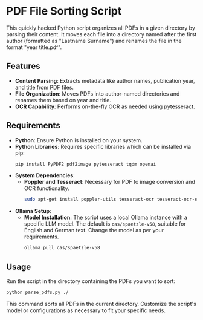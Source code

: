 
# PDF File Sorting Script

This quickly hacked Python script organizes all PDFs in a given directory by parsing their content. It moves each file into a directory named after the first author (formatted as "Lastname Surname") and renames the file in the format "year title.pdf".

## Features

- **Content Parsing**: Extracts metadata like author names, publication year, and title from PDF files.
- **File Organization**: Moves PDFs into author-named directories and renames them based on year and title.
- **OCR Capability**: Performs on-the-fly OCR as needed using pytesseract.

## Requirements

- **Python**: Ensure Python is installed on your system.
- **Python Libraries**: Requires specific libraries which can be installed via pip:
  ```bash
  pip install PyPDF2 pdf2image pytesseract tqdm openai
  ```
- **System Dependencies**:
  - **Poppler and Tesseract**: Necessary for PDF to image conversion and OCR functionality.
    ```bash
    sudo apt-get install poppler-utils tesseract-ocr tesseract-ocr-eng
    ```
- **Ollama Setup**:
  - **Model Installation**: The script uses a local Ollama instance with a specific LLM model. The default is `cas/spaetzle-v58`, suitable for English and German text. Change the model as per your requirements.
    ```bash
    ollama pull cas/spaetzle-v58
    ```

## Usage

Run the script in the directory containing the PDFs you want to sort:

```bash
python parse_pdfs.py ./
```

This command sorts all PDFs in the current directory. Customize the script's model or configurations as necessary to fit your specific needs.
